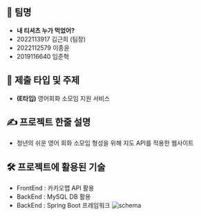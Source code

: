 ## 👕 팀명
- **내 티셔츠 누가 먹었어?**
- 2022113917 김근희 (팀장)
- 2022112579 이종윤
- 2019116640 임준혁
## 💬 제출 타입 및 주제
- **(E타입)** 영어회화 소모임 지원 서비스
## ✍ 프로젝트 한줄 설명
- 청년의 쉬운 영어 회화 소모임 형성을 위해 지도 API를 적용한 웹사이트 
## 🛠 프로젝트에 활용된 기술
- FrontEnd : 카카오맵 API 활용
- BackEnd : MySQL DB 활용
- BackEnd : Spring Boot 프레임워크
![schema](https://github.com/ijh1298/moeng/assets/139840247/0aaa7ff5-e00a-4897-806f-f5b13e0a0ad4)
